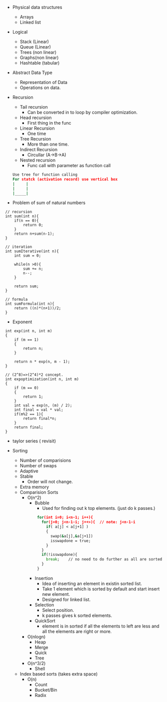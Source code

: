* Physical data structures
  * Arrays
  * Linked list 
* Logical
  * Stack (Linear)
  * Queue (Linear)
  * Trees (non linear)
  * Graphs(non linear)
  * Hashtable (tabular)

* Abstract Data Type
  * Representation of Data
  * Operations on data.

* Recursion
  * Tail recursion
    * Can be converted in to loop by compiler optimization.
  * Head recursion
    * First thing in the func
  * Linear Recursion
    * One time
  * Tree Recursion
    * More than one time.
  * Indirect Recursion
    * Circullar (A->B->A)
  * Nested recursion
    * Func call with parameter as function call
  ```cmd
  Use tree for function calling
  For statck (activation record) use vertical box 
  |     |
  |     |
  |_____|
  ``` 

* Problem of sum of natural numbers
```cplus
// recursion
int sum(int n){
    if(n == 0){
        return 0;
    }
    return n+sum(n-1);
}
```
```cplus
// iteration
int sumIterative(int n){
    int sum = 0;

    while(n >0){
        sum += n;
        n--;
    }

    return sum;
}
```

```cplus
// formula
int sumFormula(int n){
    return ((n)*(n+1))/2;
}
```

* Exponent
```cplus
int exp(int n, int m)
{
    if (m == 1)
    {
        return n;
    }

    return n * exp(n, m - 1);
}
```
```cplus
// (2^8)=>(2^4)*2 concept.
int expoptimization(int n, int m)
{
    if (m == 0)
    {
        return 1;
    }
    int val = exp(n, (m) / 2);
    int final = val * val;
    if(m%2 == 1){
        return final*n;
    }
    return final;
}
```

* taylor series ( revisit)

* Sorting
  * Number of comparisions
  * Number of swaps
  * Adaptive
  * Stable
    * Order will not change.
  * Extra memory
  * Comparision Sorts
     * O(n^2)
       * Bubble
         * Used for finding out k top elements. (just do k passes.)
         ```cmd
          for(int i=0; i<n-1; i++){
            for(j=0; j<n-1-i; j++>){  // note: j<n-1-i
              if( a[j] < a[j+1] )
              {
                swap(&a[j],&a[j+1])
                isswapdone = true;
              }
            }
            if(!isswapdone){
              break;    // no need to do further as all are sorted ( adaptive)
            }
          }
         ```
       * Insertion
          * Idea of inserting an element in existin sorted list.
          * Take 1 element which is sorted by default and start insert new element.
          * Designed for linked list.
       * Selection
           * Select position.
           * k passes gives k sorted elements.
       * QuickSort
           * element is in sorted if all the elements to left are less and all the elements are right or more.
    * O(nlogn)
       * Heap 
       * Merge
       * Quick
       * Tree
    * O(n^3/2)
       * Shell
  * Index based sorts (takes extra space)
      * O(n)
        * Count
        * Bucket/Bin
        * Radix

    